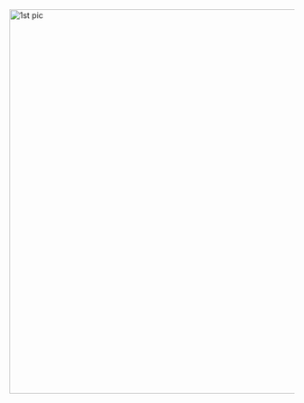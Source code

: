 <img width="927" height="679" alt="1st pic" src="https://github.com/user-attachments/assets/ce7c351f-b0b7-419a-8ed1-9ff706405b0c" />
